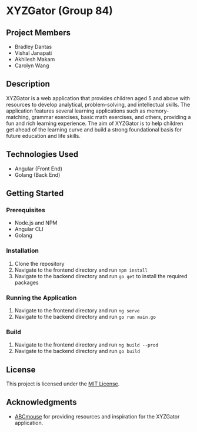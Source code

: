 # XYZGator (Group 84)

## Project Members
- Bradley Dantas
- Vishal Janapati
- Akhilesh Makam
- Carolyn Wang

## Description
XYZGator is a web application that provides children aged 5 and above with resources to develop analytical, problem-solving, and intellectual skills. The application features several learning applications such as memory-matching, grammar exercises, basic math exercises, and others, providing a fun and rich learning experience. The aim of XYZGator is to help children get ahead of the learning curve and build a strong foundational basis for future education and life skills.

## Technologies Used
- Angular (Front End)
- Golang (Back End)

## Getting Started
### Prerequisites
- Node.js and NPM
- Angular CLI
- Golang

### Installation
1. Clone the repository
2. Navigate to the frontend directory and run `npm install`
3. Navigate to the backend directory and run `go get` to install the required packages

### Running the Application
1. Navigate to the frontend directory and run `ng serve`
2. Navigate to the backend directory and run `go run main.go`

### Build
1. Navigate to the frontend directory and run `ng build --prod`
2. Navigate to the backend directory and run `go build`

## License
This project is licensed under the [MIT License](LICENSE).

## Acknowledgments
- [ABCmouse](https://www.abcmouse.com/abc/?8a08850bc2=S2162360615.1677436229.885&gclid=CjwKCAjwov6hBhBsEiwAvrvN6IROyOIuzTRAODE5k_unxgcoDyNqtIKF1OflrczeZw9IjIz1ncpywBoCx_AQAvD_BwE&utm_campaignid=231108314&utm_adgroupid=15429640154&utm_adextensionid=&utm_targetid=kwd-18495549314&utm_matchtype=e&utm_network=g&utm_device=c&utm_devicemodel=&utm_creativeid=534575065139&utm_placement=&utm_adposition=&utm_geo=US&gad=1&gclid=CjwKCAjwov6hBhBsEiwAvrvN6IROyOIuzTRAODE5k_unxgcoDyNqtIKF1OflrczeZw9IjIz1ncpywBoCx_AQAvD_BwE) for providing resources and inspiration for the XYZGator application.
